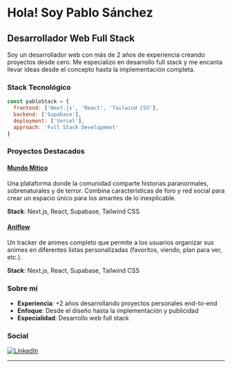 # Hola! Soy Pablo Sánchez

## Desarrollador Web Full Stack

Soy un desarrollador web con más de 2 años de experiencia creando proyectos desde cero. Me especializo en desarrollo full stack y me encanta llevar ideas desde el concepto hasta la implementación completa.

### Stack Tecnológico

```javascript
const pabloStack = {
  frontend: ['Next.js', 'React', 'Tailwind CSS'],
  backend: ['Supabase'],
  deployment: ['Vercel'],
  approach: 'Full Stack Development'
}
```

### Proyectos Destacados

#### **[Mundo Mítico](https://mundomitico.com)**
Una plataforma donde la comunidad comparte historias paranormales, sobrenaturales y de terror. Combina características de foro y red social para crear un espacio único para los amantes de lo inexplicable.

**Stack**: Next.js, React, Supabase, Tailwind CSS

#### **[Aniflow](https://aniflow.net)**
Un tracker de animes completo que permite a los usuarios organizar sus animes en diferentes listas personalizadas (favoritos, viendo, plan para ver, etc.).

**Stack**: Next.js, React, Supabase, Tailwind CSS

### Sobre mí

- **Experiencia**: +2 años desarrollando proyectos personales end-to-end
- **Enfoque**: Desde el diseño hasta la implementación y publicidad  
- **Especialidad**: Desarrollo web full stack

### Social
<a href="https://www.linkedin.com/in/hetzz/" target="_blank"><img src="https://img.shields.io/badge/LinkedIn-%230077B5.svg?&style=flat-square&logo=linkedin&logoColor=white" alt="LinkedIn"></a>

---
